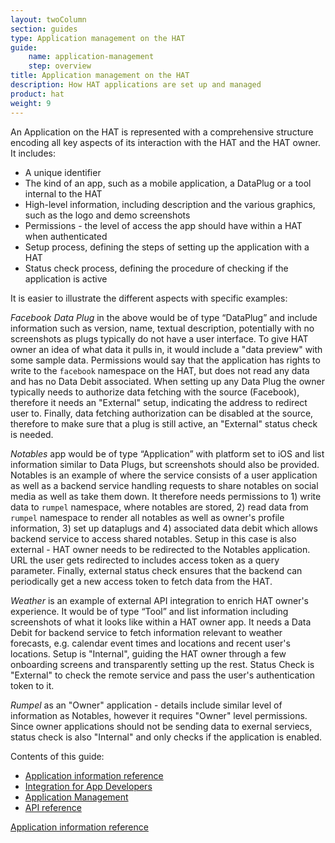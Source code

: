 ```yaml
---
layout: twoColumn
section: guides
type: Application management on the HAT
guide: 
    name: application-management
    step: overview
title: Application management on the HAT
description: How HAT applications are set up and managed
product: hat
weight: 9
---
```


An Application on the HAT is represented with a comprehensive structure encoding all key aspects of its interaction with the HAT and the HAT owner. It includes:

- A unique identifier
- The kind of an app, such as a mobile application, a DataPlug or a tool internal to the HAT
- High-level information, including description and the various graphics, such as the logo and demo screenshots
- Permissions - the level of access the app should have within a HAT when authenticated
- Setup process, defining the steps of setting up the application with a HAT
- Status check process, defining the procedure of checking if the application is active

It is easier to illustrate the different aspects with specific examples:

*Facebook Data Plug* in the above would be of type “DataPlug” and include information such as version, name, textual description, potentially with no screenshots as plugs typically do not have a user interface. To give HAT owner an idea of what data it pulls in, it would include a "data preview" with some sample data. Permissions would say that the application has rights to write to the `facebook` namespace on the HAT, but does not read any data and has no Data Debit associated. When setting up any Data Plug the owner typically needs to authorize data fetching with the source (Facebook), therefore it needs an "External" setup, indicating the address to redirect user to. Finally, data fetching authorization can be disabled at the source, therefore to make sure that a plug is still active, an "External" status check is needed.

*Notables* app would be of type “Application” with platform set to iOS and list information similar to Data Plugs, but screenshots should also be provided. Notables is an example of where the service consists of a user application as well as a backend service handling requests to share notables on social media as well as take them down. It therefore needs permissions to 1) write data to `rumpel` namespace, where notables are stored, 2) read data from `rumpel` namespace to render all notables as well as owner's profile information, 3) set up dataplugs and 4) associated data debit which allows backend service to access shared notables. Setup in this case is also external - HAT owner needs to be redirected to the Notables application. URL the user gets redirected to includes access token as a query parameter. Finally, external status check ensures that the backend can periodically get a new access token to fetch data from the HAT.

*Weather* is an example of external API integration to enrich HAT owner's experience. It would be of type “Tool” and list information including screenshots of what it looks like within a HAT owner app. It needs a Data Debit for backend service to fetch information relevant to weather forecasts, e.g. calendar event times and locations and recent user's locations. Setup is "Internal", guiding the HAT owner through a few onboarding screens and transparently setting up the rest. Status Check is "External" to check the remote service and pass the user's authentication token to it.

*Rumpel* as an "Owner" application - details include similar level of information as Notables, however it requires "Owner" level permissions. Since owner applications should not be sending data to exernal serviecs, status check is also "Internal" and only checks if the application is enabled.

Contents of this guide:

- [Application information reference](01-application-information-format.html)
- [Integration for App Developers](02-application-developers.html)
- [Application Management](03-application-management.html)
- [API reference](https://documenter.getpostman.com/view/110376/RVnPKPbQ)

<nav class="pager-nav">
<a href="" style="display:none;"></a>
<a href="01-application-information-format.html">Application information reference</a>
</nav>
